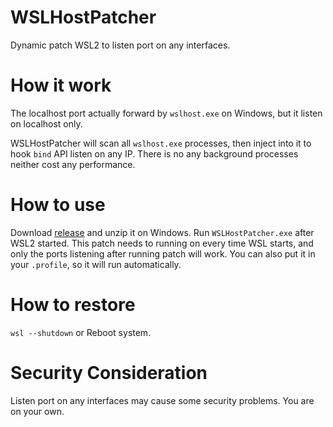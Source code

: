 # WSLHostPatcher
Dynamic patch WSL2 to listen port on any interfaces.

# How it work
The localhost port actually forward by `wslhost.exe` on Windows, but it listen on localhost only.

WSLHostPatcher will scan all `wslhost.exe` processes, then inject into it to hook `bind` API  listen on any IP.
There is no any background processes neither cost any performance.

# How to use
Download [release](https://github.com/CzBiX/WSLHostPatcher/releases/latest) and unzip it on Windows. Run `WSLHostPatcher.exe` after WSL2 started.
This patch needs to running on every time WSL starts, and only the ports listening after running patch will work.
You can also put it in your `.profile`, so it will run automatically.

# How to restore
`wsl --shutdown` or Reboot system.

# Security Consideration
Listen port on any interfaces may cause some security problems. You are on your own.
